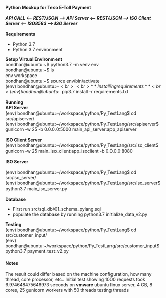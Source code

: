 **Python Mockup for Texo E-Toll Payment**<br>
<br>
_**API CALL <-- REST/JSON --> API Server <-- REST/JSON --> ISO Client Server <-- ISO8583 --> ISO Server**_ <br>
<br>
**Requirements**<br>
- Python 3.7<br>
- Python 3.7 environment

**Setup Virtual Environment**<br>
bondhan@ubuntu:~$ python3.7 -m venv env<br>
bondhan@ubuntu:~$ ls<br>
env  workspace<br>
bondhan@ubuntu:~$ source env/bin/activate<br>
(env) bondhan@ubuntu:~$<br>
<br>
**Installing requirements**<br>
(env) bondhan@ubuntu:~$ pip3.7 install -r requirements.txt<br>
<br>
**Running**<br>
**API Server**<br>
(env) bondhan@ubuntu:~/workspace/python/Py_TestLang$ cd src/apiserver/<br>
(env) bondhan@ubuntu:~/workspace/python/Py_TestLang/src/apiserver$ gunicorn -w 25 -b 0.0.0.0:5000 main_api_server:app_apiserver<br>
<br>
**ISO Client Server**<br>
(env) bondhan@ubuntu:~/workspace/python/Py_TestLang/src/iso_client$ gunicorn -w 25 main_iso_client:app_isoclient -b 0.0.0.0:8080<br>
<br>
**ISO Server**<br>
<br>
(env) bondhan@ubuntu:~/workspace/python/Py_TestLang$ cd src/iso_server/<br>
(env) bondhan@ubuntu:~/workspace/python/Py_TestLang/src/iso_server$ python3.7 main_iso_server.py<br>
<br>
**Database**<br>
- First run src/sql_db/01_schema_pylang.sql<br>
- populate the database by running python3.7 initialize_data_v2.py<br>

**Testing**<br>
(env) bondhan@ubuntu:~/workspace/python/Py_TestLang$ cd src/customer_input/<br>
(env) bondhan@ubuntu:~/workspace/python/Py_TestLang/src/customer_input$ python3.7 payment_test_v2.py<br>

#### Notes
The result could differ based on the machine configuration, how many thread, core processor, etc.. 
Initial test showing 1000 requests  took 6.974648475646973 seconds on **vmware** ubuntu linux server, 4 GB, 8 cores, 25 gunicorn workers with 50 threads testing threads
